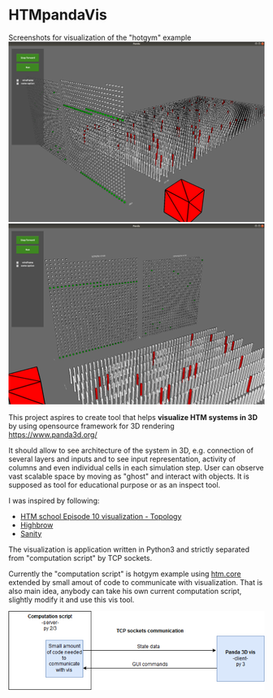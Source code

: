 # HTMpandaVis

Screenshots for visualization of the "hotgym" example
![img1](img1.png)
![img2](img2.png)

This project aspires to create tool that helps **visualize HTM systems in 3D** by using opensource framework for 3D rendering https://www.panda3d.org/

It should allow to see architecture of the system in 3D, e.g. connection of several layers and inputs and to see input representation,
activity of columns and even individual cells in each simulation step.
User can observe vast scalable space by moving as "ghost" and interact with objects.
It is supposed as tool for educational purpose or as an inspect tool.

I was inspired by following:
- [HTM school Episode 10 visualization - Topology](https://www.youtube.com/watch?v=HTW2Q_UrkAw&t=688s)
- [Highbrow](https://github.com/htm-community/highbrow)
- [Sanity](https://github.com/htm-community/sanity-nupic) 

The visualization is application written in Python3 and strictly separated from "computation script" by TCP sockets.

Currently the "computation script" is hotgym example using [htm.core](https://github.com/htm-community/htm.core) extended by
small amout of code to communicate with visualization.
That is also main idea, anybody can take his own current computation script, slightly modify it and use this vis tool.

![Diagram](readmeDiagram.png)



